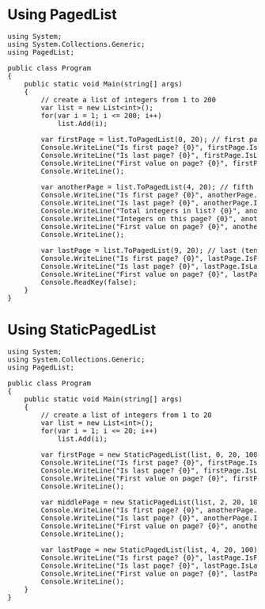 # Using PagedList<T>
<pre>
using System;
using System.Collections.Generic;
using PagedList;

public class Program
{
	public static void Main(string[] args)
	{
		// create a list of integers from 1 to 200
		var list = new List&lt;int&gt;();
		for(var i = 1; i &lt;= 200; i++)
			list.Add(i);

		var firstPage = list.ToPagedList(0, 20); // first page, page size = 20
		Console.WriteLine("Is first page? {0}", firstPage.IsFirstPage); // true
		Console.WriteLine("Is last page? {0}", firstPage.IsLastPage); // false
		Console.WriteLine("First value on page? {0}", firstPage[0]); // 1
		Console.WriteLine();

		var anotherPage = list.ToPagedList(4, 20); // fifth page, page size = 20
		Console.WriteLine("Is first page? {0}", anotherPage.IsFirstPage); // false
		Console.WriteLine("Is last page? {0}", anotherPage.IsLastPage); // false
		Console.WriteLine("Total integers in list? {0}", anotherPage.TotalItemCount); // 200
		Console.WriteLine("Integers on this page? {0}", anotherPage.Count); // 20
		Console.WriteLine("First value on page? {0}", anotherPage[0]); // 81
		Console.WriteLine();

		var lastPage = list.ToPagedList(9, 20); // last (tenth) page, page size = 20
		Console.WriteLine("Is first page? {0}", lastPage.IsFirstPage); // false
		Console.WriteLine("Is last page? {0}", lastPage.IsLastPage); // true
		Console.WriteLine("First value on page? {0}", lastPage[0]); // 181
		Console.ReadKey(false);
	}
}
</pre>

# Using StaticPagedList<T>
<pre>
using System;
using System.Collections.Generic;
using PagedList;

public class Program
{
	public static void Main(string[] args)
	{
		// create a list of integers from 1 to 20
		var list = new List&lt;int&gt;();
		for(var i = 1; i &lt;= 20; i++)
			list.Add(i);

		var firstPage = new StaticPagedList(list, 0, 20, 100); // first page
		Console.WriteLine("Is first page? {0}", firstPage.IsFirstPage); // true
		Console.WriteLine("Is last page? {0}", firstPage.IsLastPage); // false
		Console.WriteLine("First value on page? {0}", firstPage[0]); // 1
		Console.WriteLine();

		var middlePage = new StaticPagedList(list, 2, 20, 100); // third page, same values
		Console.WriteLine("Is first page? {0}", anotherPage.IsFirstPage); // false
		Console.WriteLine("Is last page? {0}", anotherPage.IsLastPage); // false
		Console.WriteLine("First value on page? {0}", anotherPage[0]); // 1
		Console.WriteLine();

		var lastPage = new StaticPagedList(list, 4, 20, 100); // fifth page, same values
		Console.WriteLine("Is first page? {0}", lastPage.IsFirstPage); // false
		Console.WriteLine("Is last page? {0}", lastPage.IsLastPage); // true
		Console.WriteLine("First value on page? {0}", lastPage[0]); // 1
		Console.WriteLine();
	}
}
</pre>